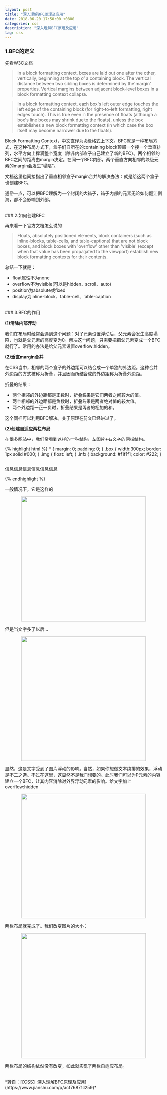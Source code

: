 ```yaml
---
layout: post
title: "深入理解BFC原理及应用"
date: 2018-06-20 17:50:00 +0800
categories: css
description: "深入理解BFC原理及应用"
tag: css
---
```


### 1.BFC的定义

先看W3C文档

> In a block formatting context, boxes are laid out one after the other, vertically, beginning at the top of a containing block. The vertical distance between two sibling boxes is determined by the'margin' properties. Vertical margins between adjacent block-level boxes in a block formatting context collapse.

> In a block formatting context, each box's left outer edge touches the left edge of the containing block (for right-to-left formatting, right edges touch). This is true even in the presence of floats (although a box's line boxes may shrink due to the floats), unless the box establishes a new block formatting context (in which case the box itself may become narrower due to the floats).

Block Formatting Context，中文直译为块级格式上下文。BFC就是一种布局方式，在这种布局方式下，盒子们自所在的containing block顶部一个接一个垂直排列，水平方向上撑满整个宽度（除非内部盒子自己建立了新的BFC）。两个相邻的BFC之间的距离由margin决定。在同一个BFC内部，两个垂直方向相邻的块级元素的margin会发生“塌陷”。

文档这里也间接指出了垂直相邻盒子margin合并的解决办法：就是给这两个盒子也创建BFC。

通俗一点，可以把BFC理解为一个封闭的大箱子，箱子内部的元素无论如何翻江倒海，都不会影响到外部。

<br>
### 2.如何创建BFC

再来看一下官方文档怎么说的

> Floats, absolutely positioned elements, block containers (such as inline-blocks, table-cells, and table-captions) that are not block boxes, and block boxes with 'overflow' other than 'visible' (except when that value has been propagated to the viewport) establish new block formatting contexts for their contents.

总结一下就是：  

* float属性不为none
* overflow不为visible(可以是hidden、scroll、auto)
* position为absolute或fixed
* display为inline-block、table-cell、table-caption

<br>
### 3.BFC的作用

**(1)清除内部浮动**

我们在布局时经常会遇到这个问题：对子元素设置浮动后，父元素会发生高度塌陷，也就是父元素的高度变为0。解决这个问题，只需要把把父元素变成一个BFC就行了。常用的办法是给父元素设置overflow:hidden。

**(2)垂直margin合并**

在CSS当中，相邻的两个盒子的外边距可以结合成一个单独的外边距。这种合并外边距的方式被称为折叠，并且因而所结合成的外边距称为折叠外边距。

折叠的结果：
* 两个相邻的外边距都是正数时，折叠结果是它们两者之间较大的值。
* 两个相邻的外边距都是负数时，折叠结果是两者绝对值的较大值。
* 两个外边距一正一负时，折叠结果是两者的相加的和。

这个同样可以利用BFC解决。关于原理在前文已经讲过了。

**(2)创建自适应两栏布局**

在很多网站中，我们常看到这样的一种结构，左图片+右文字的两栏结构。

{% highlight html %}
    <!-- CSS -->
	* {
        margin: 0;
        padding: 0;
    }
    .box {
        width:300px;
        border: 1px solid #000;
    }
    .img {
        float: left;
    }
    .info {
        background: #f1f1f1;
        color: #222;
    }
	<!-- HTML -->
	<div class="box">
        <img src="03.jpg" alt="" class="img">
        <p class="info">信息信息信息信息信息信息</p>
    </div>
{% endhighlight %}

一般情况下，它是这样的

<div align="center"><img src="{{ "/images/cssBFC/1.png" | prepend: site.baseurl }}" width="400" /></div>

但是当文字多了以后...

<div align="center"><img src="{{ "/images/cssBFC/2.png" | prepend: site.baseurl }}" width="400" /></div>

显然，这是文字受到了图片浮动的影响。当然，如果你想做文本绕排的效果，浮动是不二之选。不过在这里，这显然不是我们想要的。此时我们可以为P元素的内容建立一个BFC，让其内容消除对外界浮动元素的影响。给文字加上overflow:hidden

<div align="center"><img src="{{ "/images/cssBFC/3.png" | prepend: site.baseurl }}" width="400" /></div>

两栏布局就完成了。我们改变图片的大小：

<div align="center"><img src="{{ "/images/cssBFC/4.png" | prepend: site.baseurl }}" width="400" /></div>

两栏布局的结构依然没有改变，如此就实现了两栏自适应布局。


<br>
*转自：[【CSS】深入理解BFC原理及应用](https://www.jianshu.com/p/acf76871d259)*